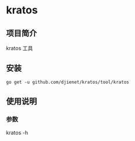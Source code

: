 # kratos

## 项目简介
kratos 工具

## 安装

`go get -u github.com/djienet/kratos/tool/kratos`

## 使用说明

### 参数

kratos -h
